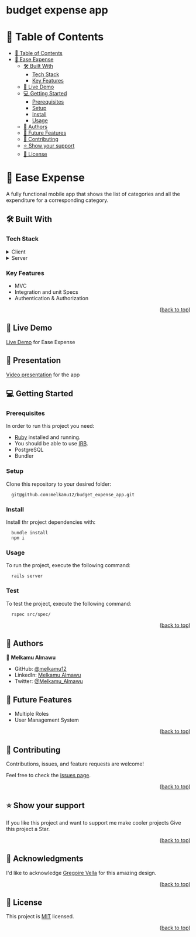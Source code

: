 # budget expense app

<a name="readme-top"></a>

# 📗 Table of Contents

- [📗 Table of Contents](#-table-of-contents)
- [📖 Ease Expense ](#-ease-expense-)
  - [🛠 Built With ](#-built-with-)
    - [Tech Stack ](#tech-stack-)
    - [Key Features ](#key-features-)
  - [🚀 Live Demo ](#live-demo)
  - [💻 Getting Started ](#-getting-started-)
    - [Prerequisites](#prerequisites)
    - [Setup](#setup)
    - [Install](#install)
    - [Usage ](#usage-)
  - [👥 Authors ](#-authors-)
  - [🔭 Future Features ](#-future-features-)
  - [🤝 Contributing ](#-contributing-)
  - [⭐️ Show your support ](#️-show-your-support-)
  - [📝 License ](#-license-)

<!-- PROJECT DESCRIPTION -->

# 📖 Ease Expense <a name="ease-expense"></a>

A fully functional mobile app that shows the list of categories and all the expenditure for a corresponding category.

## 🛠 Built With <a name="built-with"></a>

### Tech Stack <a name="tech-stack"></a>

<details>
  <summary>Client</summary>
  <ul> 
    <li><a href="https://www.ruby-lang.org/en/">HTML</a></li>
    <li><a href="https://www.ruby-lang.org/en/">CSS</a></li>
    <li><a href="https://www.ruby-lang.org/en/">Javascript</a></li>
  </ul>
</details>

<details>
  <summary>Server</summary>
  <ul> 
    <li><a href="https://www.ruby-lang.org/en/">Ruby</a></li>
    <li><a href="https://www.ruby-lang.org/en/">Rails</a></li>
    <li><a href="https://www.ruby-lang.org/en/">PostgreSql</a></li>
  </ul>
</details>

<!-- Features -->

### Key Features <a name="key-features"></a>

- MVC
- Integration and unit Specs
- Authentication & Authorization

<p align="right">(<a href="#readme-top">back to top</a>)</p>

## 🚀 Live Demo <a name="live-demo"></a>
[Live Demo](https://budget-expense-app-un7r.onrender.com/users/sign_in) for Ease Expense

## 🚀 Presentation 
[Video presentation](https://drive.google.com/file/d/154sLkoQ1zEM3aLbAcZiHhgp3spE7djx6/view?usp=sharing) for the app

<!-- GETTING STARTED -->

## 💻 Getting Started <a name="getting-started"></a>

### Prerequisites

In order to run this project you need:

- [Ruby](https://www.ruby-lang.org/en/) installed and running.
- You should be able to use [IRB](<https://en.wikipedia.org/wiki/Ruby_(programming_language)#Features>).
- PostgreSQL
- Bundler

### Setup

Clone this repository to your desired folder:

```
  git@github.com:melkamu12/budget_expense_app.git
```

### Install

Install thr project dependencies with:

```
  bundle install
  npm i
```

### Usage <a name="usage"></a>

To run the project, execute the following command:

```
  rails server
```

### Test <a name="test"></a>

To test the project, execute the following command:

```
  rspec src/spec/
```

<p align="right">(<a href="#readme-top">back to top</a>)</p>

<!-- AUTHORS -->

## 👥 Authors <a name="authors"></a>

👤 **Melkamu Almawu**

- GitHub: [@melkamu12](https://github.com/melkamu12)
- LinkedIn: [Melkamu Almawu](https://www.linkedin.com/in/melkamu-almawu/)
- Twitter: [@Melkamu_Almawu](https://twitter.com/Melkamu_Almawu)

<!-- FUTURE FEATURES -->

## 🔭 Future Features <a name="future-features"></a>

- Multiple Roles
- User Management System

<p align="right">(<a href="#readme-top">back to top</a>)</p>

<!-- CONTRIBUTING -->

## 🤝 Contributing <a name="contributing"></a>

Contributions, issues, and feature requests are welcome!

Feel free to check the [issues page](https://github.com/melkamu12/budget_expense_app/issues).

<p align="right">(<a href="#readme-top">back to top</a>)</p>

<!-- SUPPORT -->

## ⭐️ Show your support <a name="support"></a>

If you like this project and want to support me make cooler projects Give this project a Star.

<p align="right">(<a href="#readme-top">back to top</a>)</p>

## 🙏 Acknowledgments <a name="acknowledgement"></a>

I'd like to acknowledge [Gregoire Vella](https://www.behance.net/gallery/19759151/Snapscan-iOs-design-and-branding?tracking_source=) for this amazing design.

<p align="right">(<a href="#readme-top">back to top</a>)</p>

<!-- LICENSE -->

## 📝 License <a name="license"></a>

This project is [MIT](./LICENSE) licensed.

<p align="right">(<a href="#readme-top">back to top</a>)</p>
